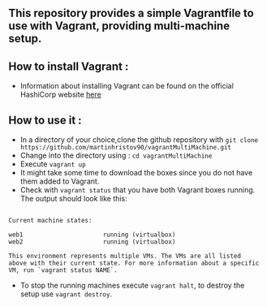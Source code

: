 ## This repository provides a simple Vagrantfile to use with Vagrant, providing multi-machine setup.

## How to install Vagrant :

- Information about installing Vagrant can be found on the official HashiCorp website [here](https://www.vagrantup.com/docs/installation/)

## How to use it :

- In a directory of your choice,clone the github repository with `git clone https://github.com/martinhristov90/vagrantMultiMachine.git`
- Change into the directory using : `cd vagrantMultiMachine`
- Execute `vagrant up`
- It might take some time to download the boxes since you do not have them added to Vagrant.
- Check with `vagrant status` that you have both Vagrant boxes running. The output should look like this:
```shell

Current machine states:

web1                      running (virtualbox)
web2                      running (virtualbox)

This environment represents multiple VMs. The VMs are all listed
above with their current state. For more information about a specific
VM, run `vagrant status NAME`.

```

- To stop the running machines execute `vagrant halt`, to destroy the setup use `vagrant destroy`.